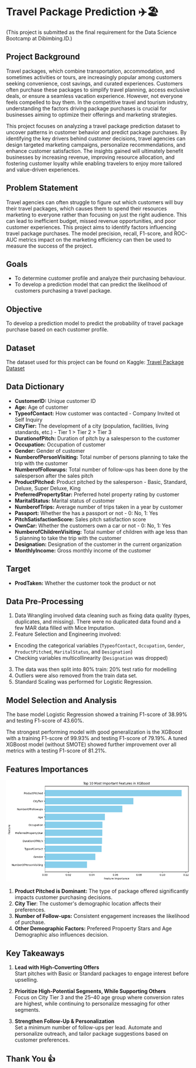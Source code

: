 # Travel Package Prediction ✈️🏖

(This project is submitted as the final requirement for the Data Science Bootcamp at Dibimbing.ID.)                                                                                                                                                                                                                                                                                                                                                                                                                                                                                                                                                                               

## Project Background

Travel packages, which combine transportation, accommodation, and sometimes activities or tours, are increasingly popular among customers seeking convenience, cost savings, and curated experiences. Customers often purchase these packages to simplify travel planning, access exclusive deals, or ensure a seamless vacation experience. However, not everyone feels compelled to buy them. In the competitive travel and tourism industry, understanding the factors driving package purchases is crucial for businesses aiming to optimize their offerings and marketing strategies.

This project focuses on analyzing a travel package prediction dataset to uncover patterns in customer behavior and predict package purchases. By identifying the key drivers behind customer decisions, travel agencies can design targeted marketing campaigns, personalize recommendations, and enhance customer satisfaction. The insights gained will ultimately benefit businesses by increasing revenue, improving resource allocation, and fostering customer loyalty while enabling travelers to enjoy more tailored and value-driven experiences.

## Problem Statement

Travel agencies can often struggle to figure out which customers will buy their travel packages, which causes them to spend their resources marketing to everyone rather than focusing on just the right audience. This can lead to inefficient budget, missed revenue opportunities, and poor customer experiences. This project aims to identify factors influencing travel package purchases. The model precision, recall, F1-score, and ROC-AUC metrics impact on the marketing efficiency can then be used to measure the success of the project.

## Goals

- To determine customer profile and analyze their purchasing behaviour.
- To develop a prediction model that can predict the likelihood of customers purchasing a travel package.

## Objective

To develop a prediction model to predict the probability of travel package purchase based on each customer profile.

## Dataset

The dataset used for this project can be found on Kaggle: [Travel Package Dataset](https://www.kaggle.com/datasets/sanamps/tourpackageprediction)

## Data Dictionary

- **CustomerID:** Unique customer ID
- **Age:** Age of customer
- **TypeofContact:** How customer was contacted - Company Invited ot Self Inquiry
- **CityTier:** The development of a city (population, facilities, living standards, etc.) - Tier 1 > Tier 2 > Tier 3
- **DurationofPitch:** Duration of pitch by a salesperson to the customer
- **Occupation:** Occupation of customer
- **Gender:** Gender of customer
- **NumberofPersonVisiting:** Total number of persons planning to take the trip with the customer
- **NumberofFollowups:** Total number of follow-ups has been done by the salesperson after the sales pitch
- **ProductPitched:** Product pitched by the salesperson - Basic, Standard, Deluxe, Super Deluxe, King
- **PreferredPropertyStar:** Preferred hotel property rating by customer
- **MaritalStatus:** Marital status of customer
- **NumberofTrips:** Average number of trips taken in a year by customer
- **Passport:** Whether the has a passport or not  - 0: No, 1: Yes
- **PitchSatisfactionScore:** Sales pitch satisfaction score
- **OwnCar:** Whether the customers own a car or not - 0: No, 1: Yes
- **NumberofChildrenVisiting:** Total number of children with age less than 5 planning to take the trip with the customer
- **Designation:** Designation of the customer in the current organization
- **MonthlyIncome:** Gross monthly income of the customer

## Target

- **ProdTaken:** Whether the customer took the product or not

## Data Pre-Processing

1. Data Wrangling involved data cleaning such as fixing data quality (types, duplicates, and missing).
There were no duplicated data found and a few MAR data filled with Mice Imputation.
2. Feature Selection and Engineering involved:
- Encoding the categorical variables (`TypeofContact`, `Occupation`, `Gender`, `ProductPitched`, `MaritalStatus`, and `Designation`)
- Checking variables multicollinearity (`Designation` was dropped)
3. The data was then split into 80% train: 20% test ratio for modelling
4. Outliers were also removed from the train data set.
5. Standard Scaling was performed for Logistic Regression.

## Model Selection and Analysis

The base model Logistic Regression showed a training F1-score of 38.99% and testing F1-score of 43.60%. 

The strongest performing model with good generalization is the XGBoost with a training F1-score of 99.93% and testing F1-score of 79.19%. A tuned XGBoost model (without SMOTE) showed further improvement over all metrics with a testing F1-score of 81.21%.

## Features Importances

![Features Importances](images/features_importances.png)

1. **Product Pitched is Dominant:** The type of package offered significantly impacts customer purchasing decisions.
2. **City Tier**: The customer's demographic location affects their preferences.
3. **Number of Follow-ups:** Consistent engagement increases the likelihood of purchase.
4. **Other Demographic Factors:** Prefereed Propoerty Stars and Age Demographic also influences decision.

## Key Takeaways

1. **Lead with High-Converting Offers**  
   Start pitches with Basic or Standard packages to engage interest before upselling.

2. **Prioritize High-Potential Segments, While Supporting Others**  
   Focus on City Tier 3 and the 25–40 age group where conversion rates are highest, while continuing to personalize messaging for other segments.

3. **Strengthen Follow-Up & Personalization**  
   Set a minimum number of follow-ups per lead. Automate and personalize outreach, and tailor package suggestions based on customer preferences.

## Thank You 👍
